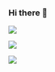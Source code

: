 ### Hi there 👋

![](https://github-readme-stats.vercel.app/api?username=ShaddockCyan&show_icons=true&theme=dark&count_private=true)

![](https://github-readme-stats.vercel.app/api?username=ShaddockCyan&show_icons=true&theme=dark&count_private=true)

![](https://activity-graph.herokuapp.com/graph?username=ShaddockCyan&theme=github)

<!--
**ShaddockCyan/ShaddockCyan** is a ✨ _special_ ✨ repository because its `README.md` (this file) appears on your GitHub profile.

Here are some ideas to get you started:

- 🔭 I’m currently working on ...
- 🌱 I’m currently learning ...
- 👯 I’m looking to collaborate on ...
- 🤔 I’m looking for help with ...
- 💬 Ask me about ...
- 📫 How to reach me: ...
- 😄 Pronouns: ...
- ⚡ Fun fact: ...
-->
